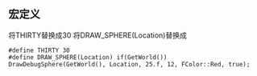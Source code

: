 ## 宏定义
将THIRTY替换成30
将DRAW_SPHERE(Location)替换成
```
#define THIRTY 30
#define DRAW_SPHERE(Location) if(GetWorld()) DrawDebugSphere(GetWorld(), Location, 25.f, 12, FColor::Red, true);
```
<!--stackedit_data:
eyJoaXN0b3J5IjpbLTE2ODExNTM5MzVdfQ==
-->